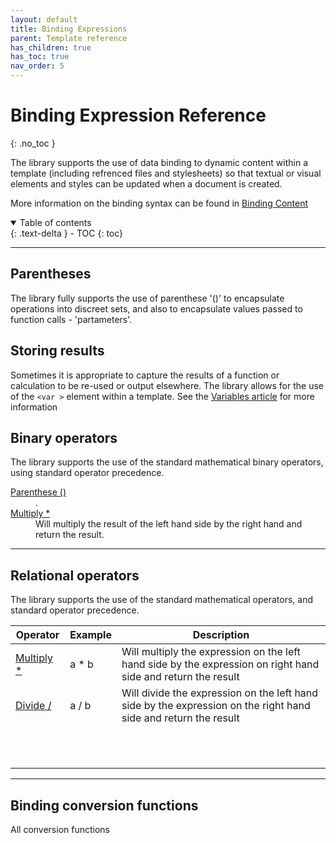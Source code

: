 ```yaml
---
layout: default
title: Binding Expressions
parent: Template reference
has_children: true
has_toc: true
nav_order: 5
---
```


# Binding Expression Reference
{: .no_toc }

The library supports the use of data binding to dynamic content within a template (including refrenced files and stylesheets) so that textual or visual elements and styles can be updated when a document is created.

More information on the binding syntax can be found in <a href='../binding_content.html'>Binding Content</a>

<details open markdown="block">
  <summary>
    Table of contents
  </summary>
  {: .text-delta }
- TOC
{: toc}
</details>

---

## Parentheses

The library fully supports the use of parenthese '()' to encapsulate operations into discreet sets, and also to encapsulate values passed to function calls - 'partameters'.

## Storing results

Sometimes it is appropriate to capture the results of a function or calculation to be re-used or output elsewhere. The library allows for the use of the <code>&lt;var &gt;</code> element within a template. See the <a href='../learning/templates/variables.html' >Variables article</a> for more information

## Binary operators

The library supports the use of the standard mathematical binary operators, using standard operator precedence.

<dl>
  <dt><a href='ops/Parenthese.html' >Parenthese () </a></dt>
  <dd>.</dd>
  <dt><a href='ops/Multiply.html' >Multiply * </a></dt>
  <dd>Will multiply the result of the left hand side by the right hand  and return the result.</dd>
</dl>

---

## Relational operators

The library supports the use of the standard mathematical operators, and standard operator precedence.

| Operator  | Example  | Description |
|---|---|---|
| <a href='ops/Multiply.html' >Multiply * </a>   | a * b | Will multiply the expression on the left hand side by the expression on right hand side and return the result   |
| <a href='ops/Divide.html' >Divide / </a>   | a / b | Will divide the expression on the left hand side by the expression on the right hand side and return the result  |
|   |   |   |
|   |   |   |
|   |   |   |
|   |   |   |
|   |   |   |
|   |   |   |
|   |   |   |
|   |   |   |
|   |   |   |
|   |   |   |
|   |   |   |

---

## Binding conversion functions

All conversion functions
